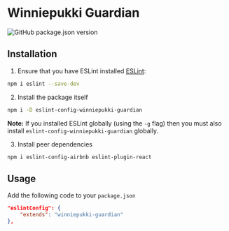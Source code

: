 # Winniepukki Guardian

![GitHub package.json version](https://img.shields.io/github/package-json/v/winniepukki/guardian)

## Installation
1. Ensure that you have ESLint installed [ESLint](http://eslint.org):

```bash
npm i eslint --save-dev
```

2. Install the package itself
```bash
npm i -D eslint-config-winniepukki-guardian
```

**Note:** If you installed ESLint globally (using the `-g` flag) then you must also install `eslint-config-winniepukki-guardian` globally.

3. Install peer dependencies
```bash
npm i eslint-config-airbnb eslint-plugin-react
```

## Usage

Add the following code to your `package.json`
```json
"eslintConfig": {
    "extends": "winniepukki-guardian"
},
```
